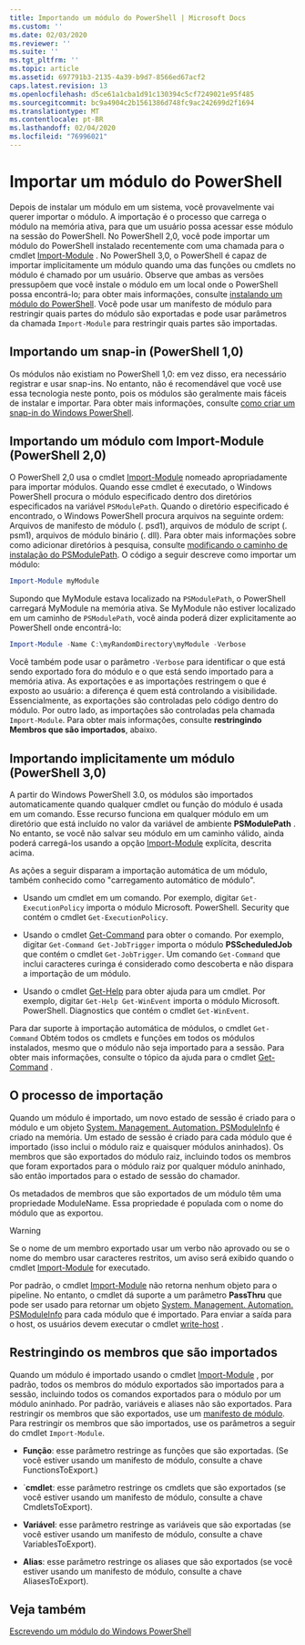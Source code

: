 ```yaml
---
title: Importando um módulo do PowerShell | Microsoft Docs
ms.custom: ''
ms.date: 02/03/2020
ms.reviewer: ''
ms.suite: ''
ms.tgt_pltfrm: ''
ms.topic: article
ms.assetid: 697791b3-2135-4a39-b9d7-8566ed67acf2
caps.latest.revision: 13
ms.openlocfilehash: d5ce61a1cba1d91c130394c5cf7249021e95f485
ms.sourcegitcommit: bc9a4904c2b1561386d748fc9ac242699d2f1694
ms.translationtype: MT
ms.contentlocale: pt-BR
ms.lasthandoff: 02/04/2020
ms.locfileid: "76996021"
---
```

# <a name="importing-a-powershell-module"></a>Importar um módulo do PowerShell

Depois de instalar um módulo em um sistema, você provavelmente vai querer importar o módulo. A importação é o processo que carrega o módulo na memória ativa, para que um usuário possa acessar esse módulo na sessão do PowerShell. No PowerShell 2,0, você pode importar um módulo do PowerShell instalado recentemente com uma chamada para o cmdlet [Import-Module](/powershell/module/Microsoft.PowerShell.Core/Import-Module) . No PowerShell 3,0, o PowerShell é capaz de importar implicitamente um módulo quando uma das funções ou cmdlets no módulo é chamado por um usuário. Observe que ambas as versões pressupõem que você instale o módulo em um local onde o PowerShell possa encontrá-lo; para obter mais informações, consulte [instalando um módulo do PowerShell](./installing-a-powershell-module.md).
Você pode usar um manifesto de módulo para restringir quais partes do módulo são exportadas e pode usar parâmetros da chamada `Import-Module` para restringir quais partes são importadas.

## <a name="importing-a-snap-in-powershell-10"></a>Importando um snap-in (PowerShell 1,0)

Os módulos não existiam no PowerShell 1,0: em vez disso, era necessário registrar e usar snap-ins. No entanto, não é recomendável que você use essa tecnologia neste ponto, pois os módulos são geralmente mais fáceis de instalar e importar. Para obter mais informações, consulte [como criar um snap-in do Windows PowerShell](../cmdlet/how-to-create-a-windows-powershell-snap-in.md).

## <a name="importing-a-module-with-import-module-powershell-20"></a>Importando um módulo com Import-Module (PowerShell 2,0)

O PowerShell 2,0 usa o cmdlet [Import-Module](/powershell/module/Microsoft.PowerShell.Core/Import-Module) nomeado apropriadamente para importar módulos. Quando esse cmdlet é executado, o Windows PowerShell procura o módulo especificado dentro dos diretórios especificados na variável `PSModulePath`. Quando o diretório especificado é encontrado, o Windows PowerShell procura arquivos na seguinte ordem: Arquivos de manifesto de módulo (. psd1), arquivos de módulo de script (. psm1), arquivos de módulo binário (. dll). Para obter mais informações sobre como adicionar diretórios à pesquisa, consulte [modificando o caminho de instalação do PSModulePath](./modifying-the-psmodulepath-installation-path.md).
O código a seguir descreve como importar um módulo:

```powershell
Import-Module myModule
```

Supondo que MyModule estava localizado na `PSModulePath`, o PowerShell carregará MyModule na memória ativa. Se MyModule não estiver localizado em um caminho de `PSModulePath`, você ainda poderá dizer explicitamente ao PowerShell onde encontrá-lo:

```powershell
Import-Module -Name C:\myRandomDirectory\myModule -Verbose
```

Você também pode usar o parâmetro `-Verbose` para identificar o que está sendo exportado fora do módulo e o que está sendo importado para a memória ativa. As exportações e as importações restringem o que é exposto ao usuário: a diferença é quem está controlando a visibilidade. Essencialmente, as exportações são controladas pelo código dentro do módulo. Por outro lado, as importações são controladas pela chamada `Import-Module`. Para obter mais informações, consulte **restringindo Membros que são importados**, abaixo.

## <a name="implicitly-importing-a-module-powershell-30"></a>Importando implicitamente um módulo (PowerShell 3,0)

A partir do Windows PowerShell 3.0, os módulos são importados automaticamente quando qualquer cmdlet ou função do módulo é usada em um comando. Esse recurso funciona em qualquer módulo em um diretório que está incluído no valor da variável de ambiente **PSModulePath** . No entanto, se você não salvar seu módulo em um caminho válido, ainda poderá carregá-los usando a opção [Import-Module](/powershell/module/Microsoft.PowerShell.Core/Import-Module) explícita, descrita acima.

As ações a seguir disparam a importação automática de um módulo, também conhecido como "carregamento automático de módulo".

- Usando um cmdlet em um comando. Por exemplo, digitar `Get-ExecutionPolicy` importa o módulo Microsoft. PowerShell. Security que contém o cmdlet `Get-ExecutionPolicy`.

- Usando o cmdlet [Get-Command](/powershell/module/Microsoft.PowerShell.Core/Get-Command) para obter o comando. Por exemplo, digitar `Get-Command Get-JobTrigger` importa o módulo **PSScheduledJob** que contém o cmdlet `Get-JobTrigger`. Um comando `Get-Command` que inclui caracteres curinga é considerado como descoberta e não dispara a importação de um módulo.

- Usando o cmdlet [Get-Help](/powershell/module/Microsoft.PowerShell.Core/Get-Help) para obter ajuda para um cmdlet. Por exemplo, digitar `Get-Help Get-WinEvent` importa o módulo Microsoft. PowerShell. Diagnostics que contém o cmdlet `Get-WinEvent`.

Para dar suporte à importação automática de módulos, o cmdlet `Get-Command` Obtém todos os cmdlets e funções em todos os módulos instalados, mesmo que o módulo não seja importado para a sessão. Para obter mais informações, consulte o tópico da ajuda para o cmdlet [Get-Command](/powershell/module/Microsoft.PowerShell.Core/Get-Command) .

## <a name="the-importing-process"></a>O processo de importação

Quando um módulo é importado, um novo estado de sessão é criado para o módulo e um objeto [System. Management. Automation. PSModuleInfo](/dotnet/api/System.Management.Automation.PSModuleInfo) é criado na memória. Um estado de sessão é criado para cada módulo que é importado (isso inclui o módulo raiz e quaisquer módulos aninhados). Os membros que são exportados do módulo raiz, incluindo todos os membros que foram exportados para o módulo raiz por qualquer módulo aninhado, são então importados para o estado de sessão do chamador.

Os metadados de membros que são exportados de um módulo têm uma propriedade ModuleName. Essa propriedade é populada com o nome do módulo que as exportou.

> [!WARNING]
> Se o nome de um membro exportado usar um verbo não aprovado ou se o nome do membro usar caracteres restritos, um aviso será exibido quando o cmdlet [Import-Module](/powershell/module/Microsoft.PowerShell.Core/Import-Module) for executado.

Por padrão, o cmdlet [Import-Module](/powershell/module/Microsoft.PowerShell.Core/Import-Module) não retorna nenhum objeto para o pipeline. No entanto, o cmdlet dá suporte a um parâmetro **PassThru** que pode ser usado para retornar um objeto [System. Management. Automation. PSModuleInfo](/dotnet/api/System.Management.Automation.PSModuleInfo) para cada módulo que é importado. Para enviar a saída para o host, os usuários devem executar o cmdlet [write-host](/powershell/module/Microsoft.PowerShell.Utility/Write-Host) .

## <a name="restricting--the-members-that-are-imported"></a>Restringindo os membros que são importados

Quando um módulo é importado usando o cmdlet [Import-Module](/powershell/module/Microsoft.PowerShell.Core/Import-Module) , por padrão, todos os membros do módulo exportados são importados para a sessão, incluindo todos os comandos exportados para o módulo por um módulo aninhado. Por padrão, variáveis e aliases não são exportados. Para restringir os membros que são exportados, use um [manifesto de módulo](./how-to-write-a-powershell-module-manifest.md).
Para restringir os membros que são importados, use os parâmetros a seguir do cmdlet `Import-Module`.

- **Função**: esse parâmetro restringe as funções que são exportadas. (Se você estiver usando um manifesto de módulo, consulte a chave FunctionsToExport.)

- `**cmdlet**: esse parâmetro restringe os cmdlets que são exportados (se você estiver usando um manifesto de módulo, consulte a chave CmdletsToExport).

- **Variável**: esse parâmetro restringe as variáveis que são exportadas (se você estiver usando um manifesto de módulo, consulte a chave VariablesToExport).

- **Alias**: esse parâmetro restringe os aliases que são exportados (se você estiver usando um manifesto de módulo, consulte a chave AliasesToExport).

## <a name="see-also"></a>Veja também

[Escrevendo um módulo do Windows PowerShell](./writing-a-windows-powershell-module.md)

